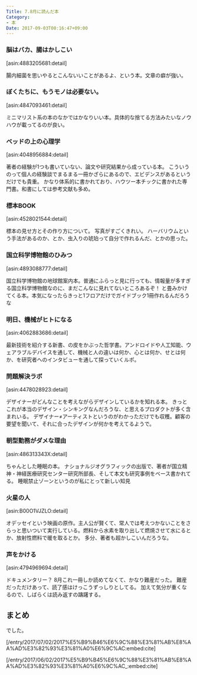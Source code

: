 ```yaml
---
Title: 7.8月に読んだ本
Category:
- 本
Date: 2017-09-03T00:16:47+09:00
---
```


### 脳はバカ、腸はかしこい


[asin:4883205681:detail]


腸内細菌を思いやるとこんないいことがあるよ、という本。文章の癖が強い。


### ぼくたちに、もうモノは必要ない。


[asin:4847093461:detail]


ミニマリスト系の本のなかではかなりいい本。具体的な捨てる方法みたいなノウハウが載ってるのが良い。


### ベッドの上の心理学


[asin:4048956884:detail]

著者の経験が1つも書いていない、論文や研究結果から成っている本。
こういうのって個人の経験談でまるまる一冊かざらにあるので、エビデンスがあるというだけでも貴重。
かなり体系的に書かれており、ハウツー本チックに書かれた専門書。和書にしては参考文献も多め。


### 標本BOOK

[asin:4528021544:detail]

標本の見せ方とその作り方について。
写真がすごくきれい。
ハーバリウムという手法があるのか、とか、虫入りの琥珀って自分で作れるんだ、とかの思った。


### 国立科学博物館のひみつ

[asin:4893088777:detail]

国立科学博物館の地球館案内本。普通にふらっと見に行っても、情報量が多すぎる国立科学博物館なのに、まだこんなに見れてないところあるぞ！ と畳みかけてくる本。本気になったらきっと1フロアだけでガイドブック1冊作れるんだろうな


### 明日、機械がヒトになる

[asin:4062883686:detail]

最新技術を紹介する新書、の皮をかぶった哲学書。アンドロイドや人工知能、ウェアラブルデバイスを通して、機械と人の違いは何か、心とは何か、せとは何か、を研究者へのインタビューを通して探っていくルポ。


### 問題解決ラボ

[asin:4478028923:detail]

デザイナーがどんなことを考えながらデザインしているかを知れる本。
きっとこれが本当のデザイン・シンキングなんだろうな、と思えるプロダクトが多く含まれいる。
デザイナー≠アーティストというのがわかっただけでも収穫。顧客の要望を聞いて、それに合ったデザインが何かを考えてるようで。


### 朝型勤務がダメな理由

[asin:486313343X:detail]

ちゃんとした睡眠の本。
ナショナルジオグラフィックの出版で、著者が国立精神・神経医療研究センター研究所部長、そして本文も研究事例をベース書かれてる。
睡眠禁止ゾーンというのが私にとって新しい知見


### 火星の人

[asin:B00O1VJZLO:detail]

オデッセイという映画の原作。主人公が賢くて、常人では考えつかないことをさらっと思いついて実行している。燃料から水素を取り出して燃焼させて水にるとか、放射性燃料で暖を取るとか。
多分、著者も超かしこいんだろうな。

### 声をかける

[asin:4794969694:detail]

ドキュメンタリー？ 
8月これ一冊しか読めてなくて、かなり難産だった。
難産だっただけあって、読了感はけっこうずっしりとしてる。
加えて気分が重くなるので、しばらくは読み返すの躊躇する。


## まとめ

でした。

[/entry/2017/07/02/2017%E5%B9%B46%E6%9C%88%E3%81%AB%E8%AA%AD%E3%82%93%E3%81%A0%E6%9C%AC:embed:cite]

[/entry/2017/06/02/2017%E5%B9%B45%E6%9C%88%E3%81%AB%E8%AA%AD%E3%82%93%E3%81%A0%E6%9C%AC_:embed:cite]

